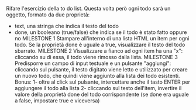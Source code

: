 Rifare l'esercizio della to do list.
Questa volta però ogni todo sarà un oggetto, formato da due proprietà:

- text, una stringa che indica il testo del todo
- done, un booleano (true/false) che indica se il todo è stato fatto oppure no
  MILESTONE 1
  Stampare all'interno di una lista HTML un item per ogni todo.
  Se la proprietà done è uguale a true, visualizzare il testo del todo sbarrato.
  MILESTONE 2
  Visualizzare a fianco ad ogni item ha una "x": cliccando su di essa, il todo viene rimosso dalla lista.
  MILESTONE 3
  Predisporre un campo di input testuale e un pulsante "aggiungi": cliccando sul pulsante, il testo digitato viene letto e utilizzato per creare un nuovo todo, che quindi viene aggiunto alla lista dei todo esistenti.
  Bonus:
  1- oltre al click sul pulsante, intercettare anche il tasto ENTER per aggiungere il todo alla lista
  2- cliccando sul testo dell'item, invertire il valore della proprietà done del todo corrispondente (se done era uguale a false, impostare true e viceversa)
